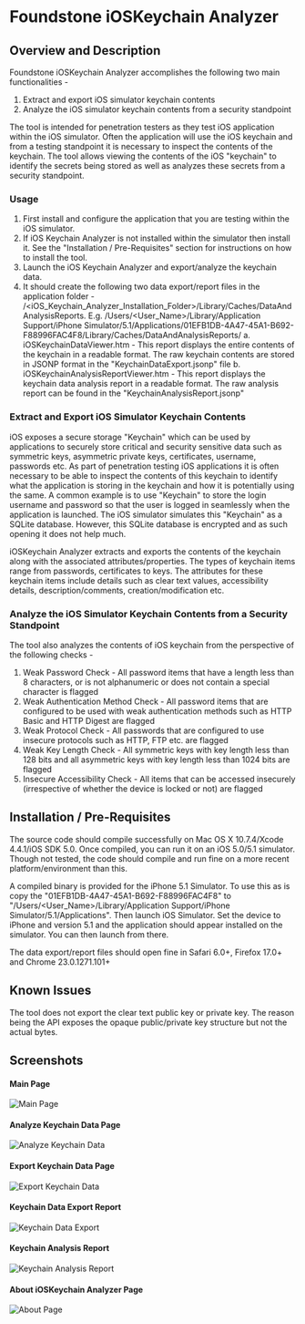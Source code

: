# Foundstone iOSKeychain Analyzer## Overview and DescriptionFoundstone iOSKeychain Analyzer accomplishes the following two main functionalities -1. Extract and export iOS simulator keychain contents2. Analyze the iOS simulator keychain contents from a security standpointThe tool is intended for penetration testers as they test iOS application within the iOS simulator. Often the application will use the iOS keychain and from a testing standpoint it is necessary to inspect the contents of the keychain. The tool allows viewing the contents of the iOS "keychain" to identify the secrets being stored as well as analyzes these secrets from a security standpoint.### Usage1. First install and configure the application that you are testing within the iOS simulator. 
2. If iOS Keychain Analyzer is not installed within the simulator then install it. See the "Installation / Pre-Requisites" section for instructions on how to install the tool. 3. Launch the iOS Keychain Analyzer and export/analyze the keychain data. 4. It should create the following two data export/report files in the application folder - /<iOS_Keychain_Analyzer_Installation_Folder>/Library/Caches/DataAndAnalysisReports. E.g. /Users/<User_Name>/Library/Application Support/iPhone Simulator/5.1/Applications/01EFB1DB-4A47-45A1-B692-F88996FAC4F8/Library/Caches/DataAndAnalysisReports/ 	a. iOSKeychainDataViewer.htm - This report displays the entire contents of the keychain in a readable format. The raw keychain contents are stored in JSONP format in the "KeychainDataExport.jsonp" file	b. iOSKeychainAnalysisReportViewer.htm - This report displays the keychain data analysis report in a readable format. The raw analysis report can be found in the "KeychainAnalysisReport.jsonp"### Extract and Export iOS Simulator Keychain ContentsiOS exposes a secure storage "Keychain" which can be used by applications to securely store critical and security sensitive data such as symmetric keys, asymmetric private keys, certificates, username, passwords etc. As part of penetration testing iOS applications it is often necessary to be able to inspect the contents of this keychain to identify what the application is storing in the keychain and how it is potentially using the same. A common example is to use "Keychain" to store the login username and password so that the user is logged in seamlessly when the application is launched. The iOS simulator simulates this "Keychain" as a SQLite database.  However, this SQLite database is encrypted and as such opening it does not help much. iOSKeychain Analyzer extracts and exports the contents of the keychain along with the associated attributes/properties. The types of keychain items range from passwords, certificates to keys. The attributes for these keychain items include details such as clear text values, accessibility details, description/comments, creation/modification etc. ### Analyze the iOS Simulator Keychain Contents from a Security StandpointThe tool also analyzes the contents of iOS keychain from the perspective of the following checks -1. Weak Password Check - All password items that have a length less than 8 characters, or is not alphanumeric or does not contain a special character is flagged2. Weak Authentication Method Check - All password items that are configured to be used with weak authentication methods such as HTTP Basic and HTTP Digest are flagged3. Weak Protocol Check - All passwords that are configured to use insecure protocols such as HTTP, FTP etc. are flagged4. Weak Key Length Check - All symmetric keys with key length less than 128 bits and all asymmetric keys with key length less than 1024 bits are flagged5. Insecure Accessibility Check - All items that can be accessed insecurely (irrespective of whether the device is locked or not) are flagged## Installation / Pre-RequisitesThe source code should compile successfully on Mac OS X 10.7.4/Xcode 4.4.1/iOS SDK 5.0. Once compiled, you can run it on an iOS 5.0/5.1 simulator. Though not tested, the code should compile and run fine on a more recent platform/environment than this. A compiled binary is provided for the iPhone 5.1 Simulator. To use this as is copy the "01EFB1DB-4A47-45A1-B692-F88996FAC4F8" to "/Users/<User_Name>/Library/Application Support/iPhone Simulator/5.1/Applications". Then launch iOS Simulator. Set the device to iPhone and version 5.1 and the application should appear installed on the simulator. You can then launch from there.The data export/report files should open fine in Safari 6.0+, Firefox 17.0+ and Chrome 23.0.1271.101+## Known IssuesThe tool does not export the clear text public key or private key. The reason being the API exposes the opaque public/private key structure but not the actual bytes.## Screenshots#### Main Page 

![Main Page](https://raw.github.com/Foundstone/ios-keychain-analyzer/master/iOSKeychainAnalyzer/Screenshots/Main_Page.png?login=neelayshah&token=fc0e719a9d51c199352571811d23cccb)
#### Analyze Keychain Data Page
![Analyze Keychain Data](https://raw.github.com/Foundstone/ios-keychain-analyzer/master/iOSKeychainAnalyzer/Screenshots/Analyze_Keychain_Data.png?login=neelayshah&token=79df3a1eaa50a9b08e8c2dcd63764196)
#### Export Keychain Data Page
![Export Keychain Data](https://raw.github.com/Foundstone/ios-keychain-analyzer/master/iOSKeychainAnalyzer/Screenshots/Export_Keychain_Data.png?login=neelayshah&token=4d8f8c3cc38454a5cd98b770f2216c15)
#### Keychain Data Export Report

![Keychain Data Export](https://raw.github.com/Foundstone/ios-keychain-analyzer/master/iOSKeychainAnalyzer/Screenshots/Keychain_Data_Export.png?login=neelayshah&token=f93cff6a8ac5d25213f16d0673b09a4a)
#### Keychain Analysis Report

![Keychain Analysis Report](https://raw.github.com/Foundstone/ios-keychain-analyzer/master/iOSKeychainAnalyzer/Screenshots/Keychain_Analysis_Report.png?login=neelayshah&token=a32f6ee4da4c4bc1d46e08a156e87c29)
#### About iOSKeychain Analyzer Page

![About Page](https://raw.github.com/Foundstone/ios-keychain-analyzer/master/iOSKeychainAnalyzer/Screenshots/About_Page.png?login=neelayshah&token=01b729823771e14507fdcabc04496329)
 